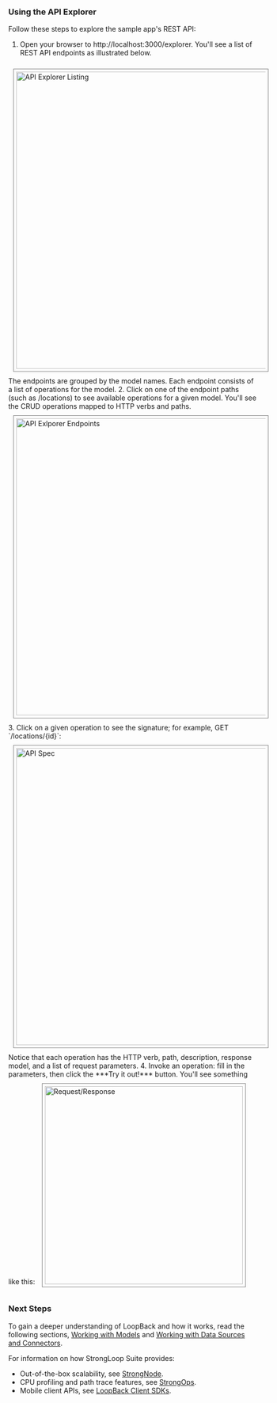 ### Using the API Explorer

Follow these steps to explore the sample app's REST API:

1. Open your browser to http://localhost:3000/explorer. You'll see a list of REST API endpoints as illustrated below.
<img src="/loopback/assets/explorer-listing.png" alt="API Explorer Listing" width="600" style="border: 1px solid gray; padding: 5px; margin: 10px;">
The endpoints are grouped by the model names. Each endpoint consists of a list
of operations for the model.
2. Click on one of the endpoint paths (such as /locations) to see available
operations for a given model.  You'll see the CRUD operations mapped to HTTP verbs and paths.
<img src="/loopback/assets/explorer-endpoint.png" alt="API Exlporer Endpoints" width="600" style="border: 1px solid gray; padding: 5px; margin: 10px;">
3. Click on a given operation to see the signature; for example, GET `/locations/{id}`:
<img src="/loopback/assets/explorer-api.png" alt="API Spec" width="600" style="border: 1px solid gray; padding: 5px; margin: 10px;">
Notice that each operation has the HTTP verb, path, description, response model, and a list of request parameters.
4. Invoke an operation: fill in the parameters,  then click the ***Try it out!*** button.  You'll see something like this:
<img src="/loopback/assets/explorer-req-res.png" alt="Request/Response" width="400" style="border: 1px solid gray; padding: 5px; margin: 10px;">

<h3>Next Steps</h3>

To gain a deeper understanding of LoopBack and how it works, read the following sections, [Working with Models](#working-with-models) and [Working with Data Sources and Connectors](#working-with-data-sources-and-connectors).

For information on how StrongLoop Suite provides:

 - Out-of-the-box scalability, see
 [StrongNode](http://docs.strongloop.com/strongnode#quick-start).
 - CPU profiling and path trace features, see
 [StrongOps](http://docs.strongloop.com/strongops#quick-start).
 - Mobile client APIs, see [LoopBack Client SDKs](http://docs.strongloop.com/loopback-clients/).
